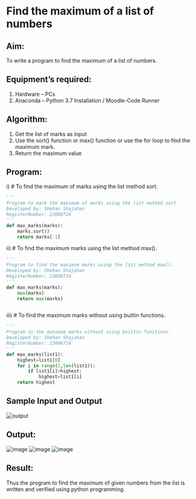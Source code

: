 # Find the maximum of a list of numbers
## Aim:
To write a program to find the maximum of a list of numbers.
## Equipment’s required:
1.	Hardware – PCs
2.	Anaconda – Python 3.7 Installation / Moodle-Code Runner
## Algorithm:
1.	Get the list of marks as input
2.	Use the sort() function or max() function or use the for loop to find the maximum mark.
3.	Return the maximum value
## Program:

i)	# To find the maximum of marks using the list method sort.
```Python
''' 
Program to mark the maximum of marks using the list method sort
Developed by: Shehan Shajahan       
RegisterNumber: 23008724
'''
def max_marks(marks):
    marks.sort()
    return marks[-1]


```

ii)	# To find the maximum marks using the list method max().
```Python
''' 
Program to find the maximum marks using the list method max().
Developed by: Shehan Shajahan
RegisterNumber: 23008724
'''
def max_marks(marks):
    max(marks)
    return max(marks)



```

iii) # To find the maximum marks without using builtin functions.
```Python
''' 
Program to the maximum marks without using builtin functions.
Developed by: Shehan Shajahan
RegisterNumber: 23008724
'''
def max_marks(list1):
    highest=list1[0]
    for i in range(1,len(list1)):
        if list1[i]>highest:
            highest=list1[i]
    return highest


```
## Sample Input and Output
![output](./img/max_marks1.jpg) 

## Output:
![image](https://github.com/shehanshajahan/FindMaximum/assets/139317389/ca24368a-4dd3-4d6c-b116-d167fa768c4c)
![image](https://github.com/shehanshajahan/FindMaximum/assets/139317389/2637fe28-e197-43c9-b2d1-17de6ddae06c)
![image](https://github.com/shehanshajahan/FindMaximum/assets/139317389/2aade766-d98f-43ca-bb5e-132653ac845c)


## Result:
Thus the program to find the maximum of given numbers from the list is written and verified using python programming.
